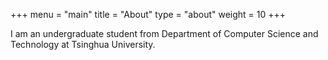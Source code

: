 +++
menu = "main"
title = "About"
type = "about"
weight = 10
+++

I am an undergraduate student from Department of Computer Science and Technology at Tsinghua University.
